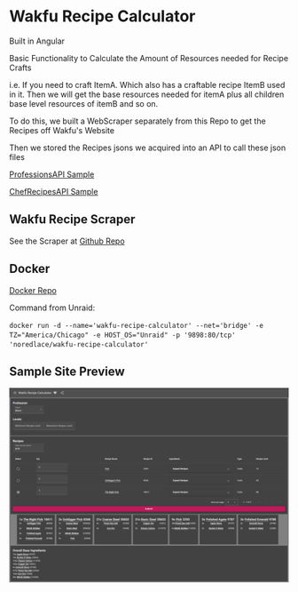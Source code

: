 # Wakfu Recipe Calculator

Built in Angular

Basic Functionality to Calculate the Amount of Resources needed for Recipe Crafts

i.e. If you need to craft ItemA. Which also has a craftable recipe ItemB used in it. Then we will get the base resources needed for itemA plus all children base level resources of itemB and so on.

To do this, we built a WebScraper separately from this Repo to get the Recipes off Wakfu's Website

Then we stored the Recipes jsons we acquired into an API to call these json files

[ProfessionsAPI Sample](https://express.noredlace.com/api/wakfu/professions)

[ChefRecipesAPI Sample](https://express.noredlace.com/api/wakfu/profession/chef)

## Wakfu Recipe Scraper

See the Scraper at [Github Repo](https://github.com/noredlace/wakfu-recipe-scraper)

## Docker
[Docker Repo](https://hub.docker.com/repository/docker/noredlace/wakfu-recipe-calculator)

Command from Unraid: 

`docker run -d --name='wakfu-recipe-calculator' --net='bridge' -e TZ="America/Chicago" -e HOST_OS="Unraid" -p '9898:80/tcp' 'noredlace/wakfu-recipe-calculator'`


## Sample Site Preview
![Alt Text](docs/images/SampleSitePreview.png)
